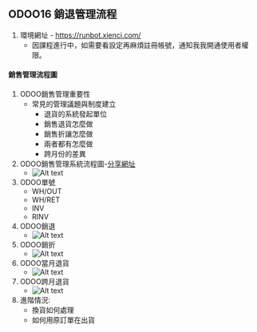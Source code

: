 ## ODOO16 銷退管理流程
1. 環境網址 - https://runbot.xienci.com/
   + 因課程進行中，如需要看設定再麻煩註冊帳號，通知我我開通使用者權限。
#### 銷售管理流程圖
1. ODOO銷售管理重要性
   + 常見的管理議題與制度建立
     + 退貨的系統發起單位
     + 銷售退貨怎麼做
     + 銷售折讓怎麼做
     + 兩者都有怎麼做
     + 跨月份的差異
2. ODOO銷售管理系統流程圖-[分享網址](https://gitmind.com/app/docs/fn2mb9vz)
   + ![Alt text](https://github.com/ksharry/odoo-repository/blob/main/pic/A2131.png?raw=true)
3. ODOO單號
   + WH/OUT
   + WH/RET
   + INV
   + RINV
4. ODOO銷退
   + ![Alt text](https://github.com/ksharry/odoo-repository/blob/main/pic/A2136.png?raw=true)
4. ODOO銷折
   + ![Alt text](https://github.com/ksharry/odoo-repository/blob/main/pic/A2137.png?raw=true)
5. ODOO當月退貨
   + ![Alt text](https://github.com/ksharry/odoo-repository/blob/main/pic/A2134.png?raw=true)
6. ODOO跨月退貨
   + ![Alt text](https://github.com/ksharry/odoo-repository/blob/main/pic/A2135.png?raw=true)
6. 進階情況:
   + 換貨如何處理
   + 如何用原訂單在出貨

